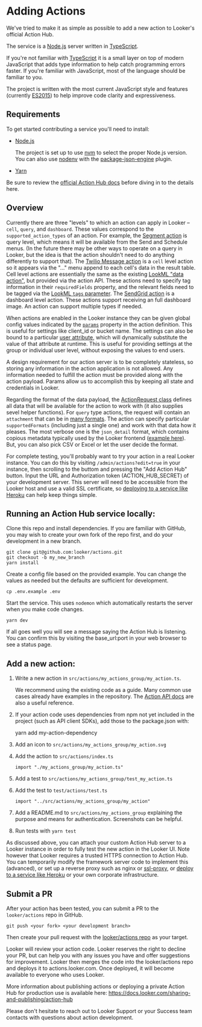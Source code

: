 # Adding Actions

We've tried to make it as simple as possible to add a new action to Looker's official Action Hub.

The service is a [Node.js](https://nodejs.org/) server written in [TypeScript](https://www.typescriptlang.org/).

If you're not familiar with [TypeScript](https://www.typescriptlang.org/) it is a small layer on top of modern JavaScript that adds type information to help catch programming errors faster. If you're familiar with JavaScript, most of the language should be familiar to you.

The project is written with the most current JavaScript style and features (currently [ES2015](https://en.wikipedia.org/wiki/ECMAScript#History)) to help improve code clarity and expressiveness.

## Requirements

To get started contributing a service you'll need to install:

- [Node.js](https://nodejs.org/)

   The project is set up to use [nvm](https://github.com/creationix/nvm) to select the proper Node.js version.
   You can also use [nodenv](https://github.com/nodenv/nodenv) with the [package-json-engine](https://github.com/nodenv/nodenv-package-json-engine) plugin.

- [Yarn](https://yarnpkg.com/en/)

Be sure to review the [official Action Hub docs](https://docs.looker.com/sharing-and-publishing/action-hub) before diving in to the details here.


## Overview

Currently there are three "levels" to which an action can apply in Looker – `cell`, `query`, and `dashboard`. These values correspond to the `supported_action_types` of an action. For example, the [Segment action](https://github.com/looker/actions/blob/master/src/actions/segment/segment.ts) is query level, which means it will be available from the Send and Schedule menus. (In the future there may be other ways to operate on a query in Looker, but the idea is that the action shouldn't need to do anything differently to support that). The [Twilio Message action](https://github.com/looker/actions/blob/master/src/actions/twilio/twilio_message.ts) is a `cell` level action so it appears via the "..." menu append to each cell's data in the result table. Cell level actions are essentially the same as the existing [LookML "data action"](https://discourse.looker.com/t/data-actions/3573), but provided via the action API. These actions need to specify tag information in their `requiredFields` property, and the relevant fields need to be tagged via the [LookML `tags` parameter](https://docs.looker.com/reference/field-params/tags). The [SendGrid action](https://github.com/looker/actions/blob/master/src/actions/sendgrid/sendgrid.ts) is a dashboard level action. These actions support receiving an full dashboard image. An action can support multiple types if needed.

When actions are enabled in the Looker instance they can be given global config values indicated by the [`params`](https://github.com/looker/actions/blob/master/src/actions/segment/segment.ts#L41) property in the action definition. This is useful for settings like client_id or bucket name. The settings can also be bound to a particular [user attribute](https://discourse.looker.com/t/user-attributes/3979), which will dynamically substitute the value of that attribute at runtime. This is useful for providing settings at the group or individual user level, without exposing the values to end users.

A design requirement for our action server is to be completely stateless, so storing any information in the action application is not allowed. Any information needed to fulfill the action must be provided along with the action payload. Params allow us to accomplish this by keeping all state and credentials in Looker.

Regarding the format of the data payload, the [ActionRequest class](https://github.com/looker/actions/blob/master/src/hub/action_request.ts#L65) defines all data that will be available for the action to work with (it also supplies sevel helper functions). For `query` type actions, the request will contain an `attachment` that can be in [many formats](https://github.com/looker/actions/blob/master/src/api_types/integration.ts#L17). The action can specify particular `supportedFormats` (including just a single one) and work with that data how it pleases. The most verbose one is the `json_detail` format, which contains copious metadata typically used by the Looker frontend ([example here](https://github.com/looker/actions/blob/master/docs/json_detail_example.json)). But, you can also pick CSV or Excel or let the user decide the format.

For complete testing, you'll probably want to try your action in a real Looker instance. You can do this by visiting `/admin/actions?edit=true` in your instance, then scrolling to the buttom and pressing the "Add Action Hub" button. Input the URL and Authorization token (ACTION_HUB_SECRET) of your development server. This server will need to be accessible from the Looker host and use a valid SSL certificate, so [deploying to a service like Heroku](https://github.com/looker/actions/blob/master/docs/deploying.md) can help keep things simple.

## Running an Action Hub service locally:

Clone this repo and install dependencies. If you are familiar with GitHub, you may wish to create your own fork of the repo first, and do your development in a new branch.

    git clone git@github.com:looker/actions.git
    git checkout -b my_new_branch
    yarn install

Create a config file based on the provided example. You can change the values as needed but the defaults are sufficient for development.

    cp .env.example .env

Start the service. This uses `nodemon` which automatically restarts the server when you make code changes.

    yarn dev

If all goes well you will see a message saying the Action Hub is listening. You can confirm this by visiting the base_url:port in your web browser to see a status page.

## Add a new action:

1. Write a new action in `src/actions/my_actions_group/my_action.ts`.

    We recommend using the existing code as a guide. Many common use cases already have examples in the repository. The [Action API docs](https://github.com/looker/actions/blob/master/docs/action_api.md) are also a useful reference.

1. If your action code uses dependencies from npm not yet included in the project (such as API client SDKs), add those to the package.json with:

    yarn add my-action-dependency

1. Add an icon to `src/actions/my_actions_group/my_action.svg`
1. Add the action to `src/actions/index.ts`

    `import "./my_actions_group/my_action.ts"`

1. Add a test to `src/actions/my_actions_group/test_my_action.ts`
1. Add the test to `test/actions/test.ts`

    `import "../src/actions/my_actions_group/my_action"`

1. Add a README.md to `src/actions/my_actions_group` explaining the purpose and means for authentication. Screenshots can be helpful.

1. Run tests with `yarn test`

As discussed above, you can attach your custom Action Hub server to a Looker instance in order to fully test the new action in the Looker UI. Note however that Looker requires a trusted HTTPS connection to Action Hub. You can temporarily modify the framework server code to implement this (advanced), or set up a reverse proxy such as nginx or [ssl-proxy](https://github.com/suyashkumar/ssl-proxy), or [deploy to a service like Heroku](https://github.com/looker/actions/blob/master/docs/deploying.md) or your own corporate infrastructure.

## Submit a PR

After your action has been tested, you can submit a PR to the `looker/actions` repo in GitHub.

    git push <your fork> <your development branch>

Then create your pull request with the [looker/actions repo](https://github.com/looker/actions) as your target.

Looker will review your action code. Looker reserves the right to decline your PR, but can help you with any issues you have and offer suggestions for improvement. Looker then merges the code into the looker/actions repo and deploys it to actions.looker.com. Once deployed, it will become available to everyone who uses Looker.

More information about publishing actions or deploying a private Action Hub for production use is available here: https://docs.looker.com/sharing-and-publishing/action-hub

Please don't hesitate to reach out to Looker Support or your Success team contacts with questions about action development.
